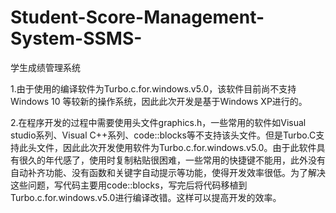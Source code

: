 # Student-Score-Management-System-SSMS-
学生成绩管理系统

1.由于使用的编译软件为Turbo.c.for.windows.v5.0，该软件目前尚不支持Windows 10 等较新的操作系统，因此此次开发是基于Windows XP进行的。

2.在程序开发的过程中需要使用头文件graphics.h，一些常用的软件如Visual studio系列、Visual C++系列、code::blocks等不支持该头文件。但是Turbo.C支持此头文件，因此此次开发使用软件为Turbo.c.for.windows.v5.0。由于此软件具有很久的年代感了，使用时复制粘贴很困难，一些常用的快捷键不能用，此外没有自动补齐功能、没有函数和关键字自动提示等功能，使得开发效率很低。为了解决这些问题，写代码主要用code::blocks，写完后将代码移植到Turbo.c.for.windows.v5.0进行编译改错。这样可以提高开发的效率。
